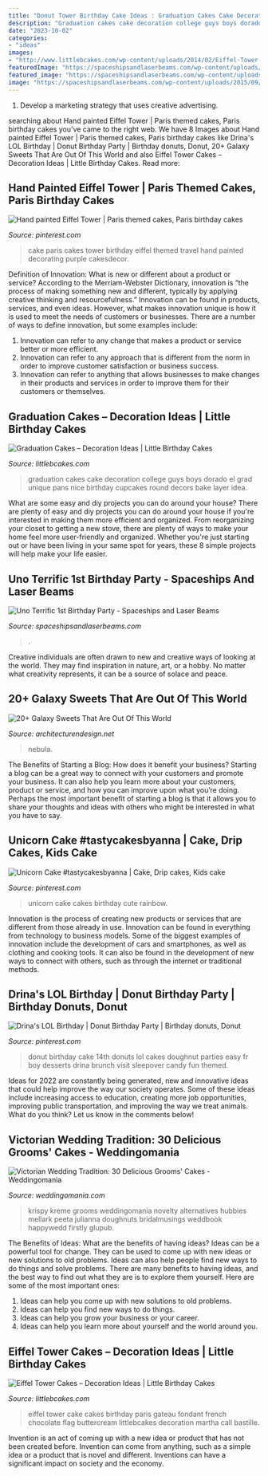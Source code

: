 ```yaml
---
title: "Donut Tower Birthday Cake Ideas : Graduation Cakes Cake Decoration College Guys Boys Dorado El Grad Unique Pans Nice Birthday Cupcakes Round Decors Bake Layer Idea"
description: "Graduation cakes cake decoration college guys boys dorado el grad unique pans nice birthday cupcakes round decors bake layer idea"
date: "2023-10-02"
categories:
- "ideas"
images:
- "http://www.littlebcakes.com/wp-content/uploads/2014/02/Eiffel-Tower-Cake.jpg"
featuredImage: "https://spaceshipsandlaserbeams.com/wp-content/uploads/2015/09/uno-birthday-party-ideas.jpg"
featured_image: "https://spaceshipsandlaserbeams.com/wp-content/uploads/2015/09/uno-birthday-party-ideas.jpg"
image: "https://spaceshipsandlaserbeams.com/wp-content/uploads/2015/09/uno-birthday-party-ideas.jpg"
---
```



1. Develop a marketing strategy that uses creative advertising.

	

		
searching about Hand painted Eiffel Tower | Paris themed cakes, Paris birthday cakes you've came to the right web. We have 8 Images about Hand painted Eiffel Tower | Paris themed cakes, Paris birthday cakes like Drina&#039;s LOL Birthday | Donut Birthday Party | Birthday donuts, Donut, 20+ Galaxy Sweets That Are Out Of This World and also Eiffel Tower Cakes – Decoration Ideas | Little Birthday Cakes. Read more:
		
    
## Hand Painted Eiffel Tower | Paris Themed Cakes, Paris Birthday Cakes

<img loading=lazy src="https://i.pinimg.com/736x/ee/4f/27/ee4f274a659df4cc7ede62e37cba09d0.jpg" onerror="this.onerror=null;this.src='https://tse2.mm.bing.net/th?id=OIP.jL9vexHqULCyxCTJxxYMFwAAAA&amp;pid=15.1';" alt="Hand painted Eiffel Tower | Paris themed cakes, Paris birthday cakes">

_Source: pinterest.com_

>cake paris cakes tower birthday eiffel themed travel hand painted decorating purple cakesdecor. 

	

Definition of Innovation: What is new or different about a product or service?
According to the Merriam-Webster Dictionary, innovation is “the process of making something new and different, typically by applying creative thinking and resourcefulness.” Innovation can be found in products, services, and even ideas. However, what makes innovation unique is how it is used to meet the needs of customers or businesses. There are a number of ways to define innovation, but some examples include: 
1. Innovation can refer to any change that makes a product or service better or more efficient.
2. Innovation can refer to any approach that is different from the norm in order to improve customer satisfaction or business success.
3. Innovation can refer to anything that allows businesses to make changes in their products and services in order to improve them for their customers or themselves.

    
## Graduation Cakes – Decoration Ideas | Little Birthday Cakes

<img loading=lazy src="https://www.littlebcakes.com/wp-content/uploads/2013/08/Graduation-Cake-Pans.jpg" onerror="this.onerror=null;this.src='https://tse3.mm.bing.net/th?id=OIP.h7JsWafve_9TjcRMi4l70wHaJ4&amp;pid=15.1';" alt="Graduation Cakes – Decoration Ideas | Little Birthday Cakes">

_Source: littlebcakes.com_

>graduation cakes cake decoration college guys boys dorado el grad unique pans nice birthday cupcakes round decors bake layer idea. 

	

What are some easy and diy projects you can do around your house?
There are plenty of easy and diy projects you can do around your house if you're interested in making them more efficient and organized. From reorganizing your closet to getting a new stove, there are plenty of ways to make your home feel more user-friendly and organized. Whether you're just starting out or have been living in your same spot for years, these 8 simple projects will help make your life easier.

    
## Uno Terrific 1st Birthday Party - Spaceships And Laser Beams

<img loading=lazy src="https://spaceshipsandlaserbeams.com/wp-content/uploads/2015/09/uno-birthday-party-ideas.jpg" onerror="this.onerror=null;this.src='https://tse1.mm.bing.net/th?id=OIP.hqK4rGpqvacX6IB3VZCt7gHaLH&amp;pid=15.1';" alt="Uno Terrific 1st Birthday Party - Spaceships and Laser Beams">

_Source: spaceshipsandlaserbeams.com_

>. 

	

Creative individuals are often drawn to new and creative ways of looking at the world. They may find inspiration in nature, art, or a hobby. No matter what creativity represents, it can be a source of solace and peace.

    
## 20+ Galaxy Sweets That Are Out Of This World

<img loading=lazy src="https://cdn.architecturendesign.net/wp-content/uploads/2016/05/AD-Galaxy-Cakes-Space-Sweets-Nebula-Cosmos-Universe-21.jpg" onerror="this.onerror=null;this.src='https://tse3.mm.bing.net/th?id=OIP.1-1kD3kbNSEJcGlT5vMVNAHaI4&amp;pid=15.1';" alt="20+ Galaxy Sweets That Are Out Of This World">

_Source: architecturendesign.net_

>nebula. 

	

The Benefits of Starting a Blog: How does it benefit your business?
Starting a blog can be a great way to connect with your customers and promote your business. It can also help you learn more about your customers, product or service, and how you can improve upon what you’re doing. Perhaps the most important benefit of starting a blog is that it allows you to share your thoughts and ideas with others who might be interested in what you have to say.

    
## Unicorn Cake #tastycakesbyanna | Cake, Drip Cakes, Kids Cake

<img loading=lazy src="https://i.pinimg.com/736x/75/b2/09/75b209f6ab313cabbdb286a198fd6d85--unicorn-cakes-rainbow-birthday.jpg" onerror="this.onerror=null;this.src='https://tse3.mm.bing.net/th?id=OIP.CjAQhNAaNwdQCaXMRg5CYgHaK8&amp;pid=15.1';" alt="Unicorn Cake #tastycakesbyanna | Cake, Drip cakes, Kids cake">

_Source: pinterest.com_

>unicorn cake cakes birthday cute rainbow. 

	

Innovation is the process of creating new products or services that are different from those already in use. Innovation can be found in everything from technology to business models. Some of the biggest examples of innovation include the development of cars and smartphones, as well as clothing and cooking tools. It can also be found in the development of new ways to connect with others, such as through the internet or traditional methods.

    
## Drina&#039;s LOL Birthday | Donut Birthday Party | Birthday Donuts, Donut

<img loading=lazy src="https://i.pinimg.com/736x/ab/e5/68/abe56858d90a769d9670decb3a8359fb.jpg" onerror="this.onerror=null;this.src='https://tse1.mm.bing.net/th?id=OIP.qc57VR9gyumoWLm-h48fewHaJ3&amp;pid=15.1';" alt="Drina&#039;s LOL Birthday | Donut Birthday Party | Birthday donuts, Donut">

_Source: pinterest.com_

>donut birthday cake 14th donuts lol cakes doughnut parties easy fr boy desserts drina brunch visit sleepover candy fun themed. 

	

Ideas for 2022 are constantly being generated, new and innovative ideas that could help improve the way our society operates. Some of these ideas include increasing access to education, creating more job opportunities, improving public transportation, and improving the way we treat animals. What do you think? Let us know in the comments below!

    
## Victorian Wedding Tradition: 30 Delicious Grooms&#039; Cakes - Weddingomania

<img loading=lazy src="https://i.weddingomania.com/all-about-grooms-cake-tradition-and-30-garish-examples-to-please-your-man-25-500x682.jpg" onerror="this.onerror=null;this.src='https://tse4.mm.bing.net/th?id=OIP.PwK-JEdOQDyEIX8ia-Wg3QHaKG&amp;pid=15.1';" alt="Victorian Wedding Tradition: 30 Delicious Grooms&#039; Cakes - Weddingomania">

_Source: weddingomania.com_

>krispy kreme grooms weddingomania novelty alternatives hubbies mellark peeta julianna doughnuts bridalmusings weddbook happywedd firstly glupub. 

	

The Benefits of Ideas: What are the benefits of having ideas?
Ideas can be a powerful tool for change. They can be used to come up with new ideas or new solutions to old problems. Ideas can also help people find new ways to do things and solve problems. There are many benefits to having ideas, and the best way to find out what they are is to explore them yourself. Here are some of the most important ones: 
1. Ideas can help you come up with new solutions to old problems.
2. Ideas can help you find new ways to do things.
3. Ideas can help you grow your business or your career.
4. Ideas can help you learn more about yourself and the world around you.

    
## Eiffel Tower Cakes – Decoration Ideas | Little Birthday Cakes

<img loading=lazy src="http://www.littlebcakes.com/wp-content/uploads/2014/02/Eiffel-Tower-Cake.jpg" onerror="this.onerror=null;this.src='https://tse3.mm.bing.net/th?id=OIP.zAul_W4BCdMwEkwEW9BmewHaJ4&amp;pid=15.1';" alt="Eiffel Tower Cakes – Decoration Ideas | Little Birthday Cakes">

_Source: littlebcakes.com_

>eiffel tower cake cakes birthday paris gateau fondant french chocolate flag buttercream littlebcakes decoration martha call bastille. 

	

Invention is an act of coming up with a new idea or product that has not been created before. Invention can come from anything, such as a simple idea or a product that is novel and different. Inventions can have a significant impact on society and the economy.

